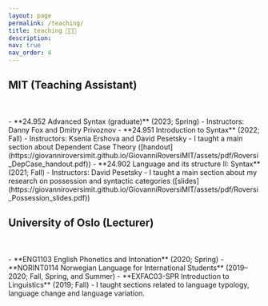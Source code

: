 ```yaml
---
layout: page
permalink: /teaching/
title: teaching 🧑🏻‍🏫 
description: 
nav: true
nav_order: 4
---
```


<div class="publications">
<h2 class="year">MIT (Teaching Assistant)</h2><br><br>
</div>
- **24.952 Advanced Syntax (graduate)** (2023; Spring)
    - Instructors: Danny Fox and Dmitry Privoznov
- **24.951 Introduction to Syntax** (2022; Fall)
    - Instructors: Ksenia Ershova and David Pesetsky
    - I taught a main section about Dependent Case Theory ([handout](https://giovanniroversimit.github.io/GiovanniRoversiMIT/assets/pdf/Roversi_DepCase_handout.pdf))
- **24.902 Language and its structure II: Syntax** (2021; Fall)
    - Instructors: David Pesetsky
    - I taught a main section about my research on possession and syntactic categories ([slides](https://giovanniroversimit.github.io/GiovanniRoversiMIT/assets/pdf/Roversi_Possession_slides.pdf))

<div class="publications">
<h2 class="year">University of Oslo (Lecturer)</h2><br><br>
</div>
- **ENG1103 English Phonetics and Intonation** (2020; Spring)
- **NORINT0114 Norwegian Language for International Students** (2019–2020; Fall, Spring, and Summer)
- **EXFAC03-SPR Introduction to Linguistics** (2019; Fall) 
    - I taught sections related to language typology, language change and language variation.